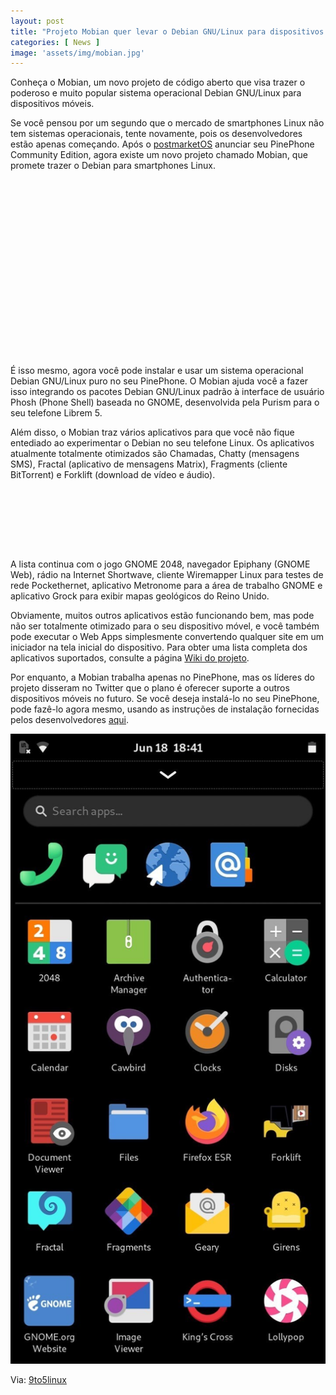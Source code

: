 ```yaml
---
layout: post
title: "Projeto Mobian quer levar o Debian GNU/Linux para dispositivos móveis"
categories: [ News ]
image: 'assets/img/mobian.jpg'
---
```


Conheça o Mobian, um novo projeto de código aberto que visa trazer o poderoso e muito popular sistema operacional Debian GNU/Linux para dispositivos móveis.

Se você pensou por um segundo que o mercado de smartphones Linux não tem sistemas operacionais, tente novamente, pois os desenvolvedores estão apenas começando. Após o [postmarketOS](https://postmarketos.org/) anunciar seu PinePhone Community Edition, agora existe um novo projeto chamado Mobian, que promete trazer o Debian para smartphones Linux.

<!-- QUADRADO -->
<script async src="//pagead2.googlesyndication.com/pagead/js/adsbygoogle.js"></script>
<ins class="adsbygoogle"
style="display:inline-block;width:336px;height:280px"
data-ad-client="ca-pub-2838251107855362"
data-ad-slot="5351066970"></ins>
<script>
(adsbygoogle = window.adsbygoogle || []).push({});
</script>

É isso mesmo, agora você pode instalar e usar um sistema operacional Debian GNU/Linux puro no seu PinePhone. O Mobian ajuda você a fazer isso integrando os pacotes Debian GNU/Linux padrão à interface de usuário Phosh (Phone Shell) baseada no GNOME, desenvolvida pela Purism para o seu telefone Librem 5.

Além disso, o Mobian traz vários aplicativos para que você não fique entediado ao experimentar o Debian no seu telefone Linux. Os aplicativos atualmente totalmente otimizados são Chamadas, Chatty (mensagens SMS), Fractal (aplicativo de mensagens Matrix), Fragments (cliente BitTorrent) e Forklift (download de vídeo e áudio).

<!-- MINI ANÚNCIO -->
<script async src="//pagead2.googlesyndication.com/pagead/js/adsbygoogle.js"></script>
<!-- Games Root -->
<ins class="adsbygoogle"
style="display:inline-block;width:730px;height:95px"
data-ad-client="ca-pub-2838251107855362"
data-ad-slot="5351066970"></ins>
<script>
(adsbygoogle = window.adsbygoogle || []).push({});
</script>

A lista continua com o jogo GNOME 2048, navegador Epiphany (GNOME Web), rádio na Internet Shortwave, cliente Wiremapper Linux para testes de rede Pockethernet, aplicativo Metronome para a área de trabalho GNOME e aplicativo Grock para exibir mapas geológicos do Reino Unido.

<!-- RETANGULO LARGO 2 -->
<script async src="//pagead2.googlesyndication.com/pagead/js/adsbygoogle.js"></script>
<ins class="adsbygoogle"
style="display:block; text-align:center;"
data-ad-layout="in-article"
data-ad-format="fluid"
data-ad-client="ca-pub-2838251107855362"
data-ad-slot="8549252987"></ins>
<script>
(adsbygoogle = window.adsbygoogle || []).push({});
</script>

Obviamente, muitos outros aplicativos estão funcionando bem, mas pode não ser totalmente otimizado para o seu dispositivo móvel, e você também pode executar o Web Apps simplesmente convertendo qualquer site em um iniciador na tela inicial do dispositivo. Para obter uma lista completa dos aplicativos suportados, consulte a página [Wiki do projeto](https://wiki.mobian-project.org/doku.php?id=apps).

Por enquanto, a Mobian trabalha apenas no PinePhone, mas os líderes do projeto disseram no Twitter que o plano é oferecer suporte a outros dispositivos móveis no futuro. Se você deseja instalá-lo no seu PinePhone, pode fazê-lo agora mesmo, usando as instruções de instalação fornecidas pelos desenvolvedores [aqui](https://wiki.mobian-project.org/doku.php?id=install).

<!-- RETANGULO LARGO -->
<script async src="https://pagead2.googlesyndication.com/pagead/js/adsbygoogle.js"></script>
<!-- Informat -->
<ins class="adsbygoogle"
style="display:block"
data-ad-client="ca-pub-2838251107855362"
data-ad-slot="2327980059"
data-ad-format="auto"
data-full-width-responsive="true"></ins>
<script>
(adsbygoogle = window.adsbygoogle || []).push({});
</script>

![Mobian](/assets/img/start-1.jpg)

Via: [9to5linux](https://9to5linux.com/mobian-project-wants-to-bring-debian-gnu-linux-to-mobile-devices)

